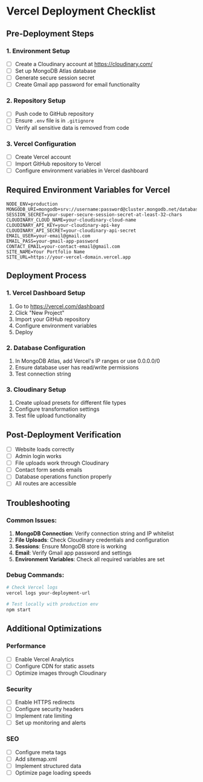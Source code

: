 # Vercel Deployment Checklist

## Pre-Deployment Steps

### 1. Environment Setup
- [ ] Create a Cloudinary account at https://cloudinary.com/
- [ ] Set up MongoDB Atlas database
- [ ] Generate secure session secret
- [ ] Create Gmail app password for email functionality

### 2. Repository Setup
- [ ] Push code to GitHub repository
- [ ] Ensure `.env` file is in `.gitignore`
- [ ] Verify all sensitive data is removed from code

### 3. Vercel Configuration
- [ ] Create Vercel account
- [ ] Import GitHub repository to Vercel
- [ ] Configure environment variables in Vercel dashboard

## Required Environment Variables for Vercel

```
NODE_ENV=production
MONGODB_URI=mongodb+srv://username:password@cluster.mongodb.net/database
SESSION_SECRET=your-super-secure-session-secret-at-least-32-chars
CLOUDINARY_CLOUD_NAME=your-cloudinary-cloud-name
CLOUDINARY_API_KEY=your-cloudinary-api-key
CLOUDINARY_API_SECRET=your-cloudinary-api-secret
EMAIL_USER=your-email@gmail.com
EMAIL_PASS=your-gmail-app-password
CONTACT_EMAIL=your-contact-email@gmail.com
SITE_NAME=Your Portfolio Name
SITE_URL=https://your-vercel-domain.vercel.app
```

## Deployment Process

### 1. Vercel Dashboard Setup
1. Go to https://vercel.com/dashboard
2. Click "New Project"
3. Import your GitHub repository
4. Configure environment variables
5. Deploy

### 2. Database Configuration
1. In MongoDB Atlas, add Vercel's IP ranges or use 0.0.0.0/0
2. Ensure database user has read/write permissions
3. Test connection string

### 3. Cloudinary Setup
1. Create upload presets for different file types
2. Configure transformation settings
3. Test file upload functionality

## Post-Deployment Verification

- [ ] Website loads correctly
- [ ] Admin login works
- [ ] File uploads work through Cloudinary
- [ ] Contact form sends emails
- [ ] Database operations function properly
- [ ] All routes are accessible

## Troubleshooting

### Common Issues:
1. **MongoDB Connection**: Verify connection string and IP whitelist
2. **File Uploads**: Check Cloudinary credentials and configuration
3. **Sessions**: Ensure MongoDB store is working
4. **Email**: Verify Gmail app password and settings
5. **Environment Variables**: Check all required variables are set

### Debug Commands:
```bash
# Check Vercel logs
vercel logs your-deployment-url

# Test locally with production env
npm start
```

## Additional Optimizations

### Performance
- [ ] Enable Vercel Analytics
- [ ] Configure CDN for static assets
- [ ] Optimize images through Cloudinary

### Security
- [ ] Enable HTTPS redirects
- [ ] Configure security headers
- [ ] Implement rate limiting
- [ ] Set up monitoring and alerts

### SEO
- [ ] Configure meta tags
- [ ] Add sitemap.xml
- [ ] Implement structured data
- [ ] Optimize page loading speeds
